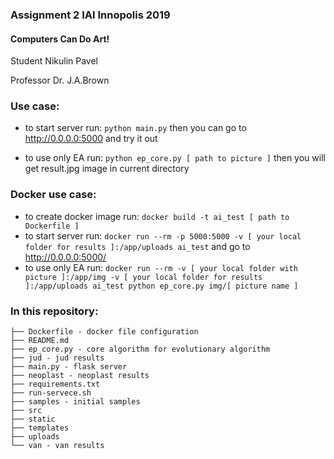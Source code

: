 ### Assignment 2 IAI Innopolis 2019

#### Computers Can Do Art!

Student Nikulin Pavel

Professor Dr. J.A.Brown 

### Use case:

* to start server run:     ```python main.py```     then you can go to http://0.0.0.0:5000 and try it out

* to use only EA run:     ```python ep_core.py [ path to picture ]```    then you will get result.jpg image in current directory

### Docker use case:

* to create docker image run: ```docker build -t ai_test [ path to Dockerfile ] ```
* to start server run: ```docker run --rm -p 5000:5000 -v [ your local folder for results ]:/app/uploads ai_test``` and go to <http://0.0.0.0:5000/>
* to use only EA run: ```docker run --rm -v [ your local folder with picture ]:/app/img -v [ your local folder for results ]:/app/uploads ai_test python ep_core.py img/[ picture name ]```


### In this repository:

```angular2html
├── Dockerfile - docker file configuration
├── README.md
├── ep_core.py - core algorithm for evolutionary algorithm
├── jud - jud results
├── main.py - flask server
├── neoplast - neoplast results
├── requirements.txt
├── run-servece.sh
├── samples - initial samples
├── src
├── static
├── templates
├── uploads
└── van - van results
```